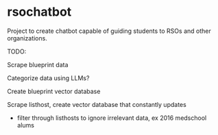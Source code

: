 # rsochatbot

Project to create chatbot capable of guiding students to RSOs and other organizations. 

TODO:

Scrape blueprint data

Categorize data using LLMs?

Create blueprint vector database



Scrape listhost, create vector database that constantly updates
 - filter through listhosts to ignore irrelevant data, ex 2016 medschool alums
